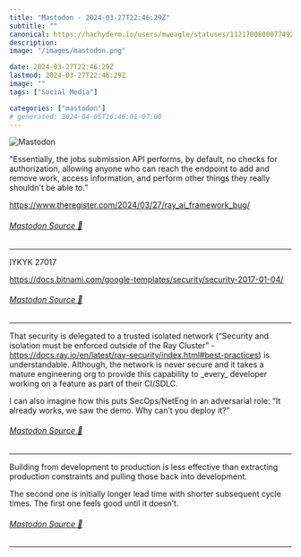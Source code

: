 ```yaml
---
title: "Mastodon - 2024-03-27T22:46:29Z"
subtitle: ""
canonical: https://hachyderm.io/users/mweagle/statuses/112170080007749234
description:
image: "/images/mastodon.png"

date: 2024-03-27T22:46:29Z
lastmod: 2024-03-27T22:46:29Z
image: ""
tags: ["Social Media"]

categories: ["mastodon"]
# generated: 2024-04-05T16:46:01-07:00
---
```

![Mastodon](/images/mastodon.png)

<p>&quot;Essentially, the jobs submission API performs, by default, no checks for authorization, allowing anyone who can reach the endpoint to add and remove work, access information, and perform other things they really shouldn&#39;t be able to.”</p><p><a href="https://www.theregister.com/2024/03/27/ray_ai_framework_bug/" target="_blank" rel="nofollow noopener noreferrer" translate="no"><span class="invisible">https://www.</span><span class="ellipsis">theregister.com/2024/03/27/ray</span><span class="invisible">_ai_framework_bug/</span></a></p>


###### [Mastodon Source 🐘](https://hachyderm.io/@mweagle/112170080007749234)

___

<p>IYKYK 27017</p><p><a href="https://docs.bitnami.com/google-templates/security/security-2017-01-04/" target="_blank" rel="nofollow noopener noreferrer" translate="no"><span class="invisible">https://</span><span class="ellipsis">docs.bitnami.com/google-templa</span><span class="invisible">tes/security/security-2017-01-04/</span></a></p>


###### [Mastodon Source 🐘](https://hachyderm.io/@mweagle/112170094029579063)

___

<p>That security is delegated to a trusted isolated network (“Security and isolation must be enforced outside of the Ray Cluster” - <a href="https://docs.ray.io/en/latest/ray-security/index.html#best-practices" target="_blank" rel="nofollow noopener noreferrer" translate="no"><span class="invisible">https://</span><span class="ellipsis">docs.ray.io/en/latest/ray-secu</span><span class="invisible">rity/index.html#best-practices</span></a>) is understandable. Although, the network is never secure and it takes a mature engineering org to provide this capability to _every_ developer working on a feature as part of their CI/SDLC. </p><p>I can also imagine how this puts SecOps/NetEng in an adversarial role: “It already works, we saw the demo. Why can’t you deploy it?”</p>


###### [Mastodon Source 🐘](https://hachyderm.io/@mweagle/112170164968301062)

___

<p>Building from development to production is less effective than extracting production constraints and pulling those back into development. </p><p>The second one is initially longer lead time with shorter subsequent cycle times. The first one feels good until it doesn’t.</p>


###### [Mastodon Source 🐘](https://hachyderm.io/@mweagle/112170181716190948)

___
